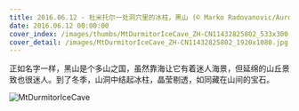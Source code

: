 ```yaml
---
title: 2016.06.12 - 杜米托尔一处洞穴里的冰柱，黑山 (© Marko Radovanovic/Aurora Photos)
date: 2016.06.12 00:00:00
cover_index: /images/thumbs/MtDurmitorIceCave_ZH-CN11432825802_533x300.jpg
cover_detail: /images/MtDurmitorIceCave_ZH-CN11432825802_1920x1080.jpg
---
```


正如名字一样，黑山是个多山之国，虽然靠海让它有着迷人海景，但延绵的山丘景致也很迷人。到了冬季，山洞中结起冰柱，晶莹剔透，如同藏在山间的宝石。

![MtDurmitorIceCave](/images/MtDurmitorIceCave_ZH-CN11432825802_1920x1080.jpg)
